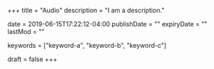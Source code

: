 +++
title = "Audio"
description = "I am a description."

date = 2019-06-15T17:22:12-04:00
publishDate = ""
expiryDate = ""
lastMod = ""

keywords = ["keyword-a", "keyword-b", "keyword-c"]

draft = false
+++
